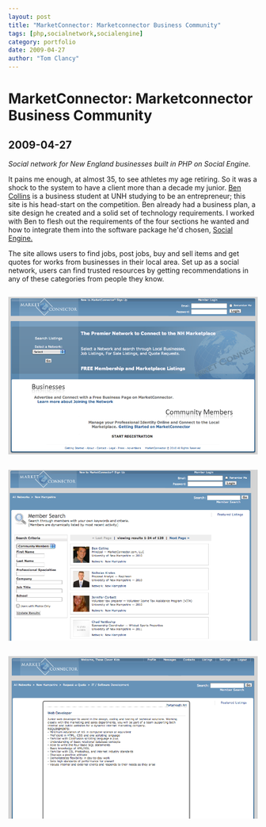 ```yaml
---
layout: post
title: "MarketConnector: Marketconnector Business Community"
tags: [php,socialnetwork,socialengine]
category: portfolio
date: 2009-04-27
author: "Tom Clancy"
---
```


# MarketConnector: Marketconnector Business Community

## 2009-04-27

_Social network for New England businesses built in PHP on Social Engine._

<p>It pains me enough, at almost 35, to see athletes my age retiring. So it was a shock to the system to have a client more than a decade my junior. <a href="http://www.seacoastonline.com/articles/20100419-BIZ-1010789">Ben Collins</a> is a business student at UNH studying to be an entrepreneur; this site is his head-start on the competition. Ben already had a business plan, a site design he created and a solid set of technology requirements. I worked with Ben to flesh out the requirements of the four sections he wanted and how to integrate them into the software package he'd chosen, <a href="http://www.socialengine.net/">Social Engine.</a></p>
<p>The site allows users to find jobs, post jobs, buy and sell items and get quotes for works from businesses in their local area. Set up as a social network, users can find trusted resources by getting recommendations in any of these categories from people they know.</p><img src="/assets/portfolio/MK_Homepage.png" alt="Homepage " style="margin: 1em 0" />
<img src="/assets/portfolio/MK_Profiles.png" alt="Member List " style="margin: 1em 0" />
<img src="/assets/portfolio/MK_Job_Listing.png" alt="Job Listings Live job posting from a member" style="margin: 1em 0" />

